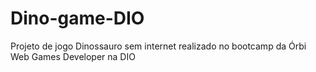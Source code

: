 # Dino-game-DIO

Projeto de jogo Dinossauro sem internet realizado no bootcamp da Órbi Web Games Developer na DIO
